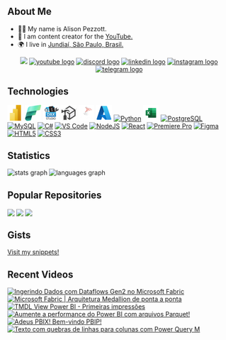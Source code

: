 ## About Me

* 🧙‍♂️ My name is Alison Pezzott.
* 🚀 I am content creator for the [YouTube.](http://youtube.com/@alisonpezzott)
* 🌍 I live in [Jundiaí, São Paulo, Brasil.](https://maps.app.goo.gl/UbAERrK8c1AFQBDS7)


<div align="center">
  <a href="https://www.github.com/alisonpezzott" target="_blank" rel="noreferrer"><img src="https://img.shields.io/github/followers/alisonpezzott?logo=github&style=for-the-badge&color=1b63ca&labelColor=151b23" height="32" /></a>
  <a href="https://youtube.com/@alisonpezzott"        ><img src="https://img.shields.io/static/v1?message=YouTube&logo=youtube&label=&color=FF0000&logoColor=white&labelColor=&style=for-the-badge" height=32 alt="youtube logo" /></a>
  <a href="https://discord.gg/sJTDvWz9sM"         ><img src="https://img.shields.io/static/v1?message=Discord&logo=discord&label=&color=7289DA&logoColor=white&labelColor=&style=for-the-badge" height=32 alt="discord logo" /></a>
  <a href="https://linkedin.com/in/alisonpezzott" ><img src="https://img.shields.io/static/v1?message=LinkedIn&logo=linkedin&label=&color=0077B5&logoColor=white&labelColor=&style=for-the-badge" height=32 alt="linkedin logo" /></a>
  <a href="https://instagram.com/alisonpezzott"   ><img src="https://img.shields.io/static/v1?message=Instagram&logo=instagram&label=&color=E4405F&logoColor=white&labelColor=&style=for-the-badge" height=32 alt="instagram logo" /></a>
  <a href="https://t.me/alisonpezzott"                        ><img src="https://img.shields.io/static/v1?message=Telegram&logo=telegram&label=&color=2CA5E0&logoColor=white&labelColor=&style=for-the-badge" height=32 alt="telegram logo"  /></a>
</div>

## Technologies

<div align="left">
  <a href="https://www.microsoft.com/en-usr/power-platform/products/power-bi" target="_blank" rel="noreferrer"><img src="https://github.com/alisonpezzott/alisonpezzott/blob/main/assets/powerbi.png"  width="36" height="36" alt="Microsoft Power BI" /></a>
  <a href="https://www.microsoft.com/en-us/microsoft-fabric" target="_blank" rel="noreferrer"><img src="https://github.com/alisonpezzott/alisonpezzott/blob/main/assets/fabric.png"  width="36" height="36" alt="Microsoft Fabric" /></a>
  <a href="https://daxstudio.org" target="_blank" rel="noreferrer"><img src="https://github.com/alisonpezzott/alisonpezzott/blob/main/assets/dax-studio.png"  width="36" height="36" alt="Dax Studio" /></a>
  <a href="https://www.sqlbi.com/tools/tabular-editor" target="_blank" rel="noreferrer"><img src="https://github.com/alisonpezzott/alisonpezzott/blob/main/assets/tabular-editor.png"  width="36" height="36" alt="Tabular Editor" /></a>
  <a href="https://www.microsoft.com/en-us/sql-server" target="_blank" rel="noreferrer"><img src="https://github.com/alisonpezzott/alisonpezzott/blob/main/assets/sql-server.png"  width="36" height="36" alt="Microsoft SQL Server" /></a>
  <a href="https://portal.azure.com" target="_blank" rel="noreferrer"><img src="https://github.com/alisonpezzott/alisonpezzott/blob/main/assets/azure.png"  width="36" height="36" alt="Microsoft Azure" /></a>
  <a href="https://www.python.org/" target="_blank" rel="noreferrer"><img src="https://raw.githubusercontent.com/danielcranney/readme-generator/main/public/icons/skills/python-colored.svg" width="36" height="36" alt="Python" /></a>
  <a href="https://microsoft.com/excel" target="_blank" rel="noreferrer"><img src="https://github.com/alisonpezzott/alisonpezzott/blob/main/assets/excel.png"  width="36" height="36" alt="Microsoft Excel" /></a>
  <a href="https://www.postgresql.org/" target="_blank" rel="noreferrer"><img src="https://raw.githubusercontent.com/danielcranney/readme-generator/main/public/icons/skills/postgresql-colored.svg" width="36" height="36" alt="PostgreSQL" /></a>
  <a href="https://www.mysql.com/" target="_blank" rel="noreferrer"><img src="https://raw.githubusercontent.com/danielcranney/readme-generator/main/public/icons/skills/mysql-colored.svg" width="36" height="36" alt="MySQL" /></a>
  <a href="https://docs.microsoft.com/en-us/dotnet/csharp/" target="_blank" rel="noreferrer"><img src="https://raw.githubusercontent.com/danielcranney/readme-generator/main/public/icons/skills/csharp-colored.svg" width="36" height="36" alt="C#" /></a>
  <a href="https://code.visualstudio.com/" target="_blank" rel="noreferrer"><img src="https://raw.githubusercontent.com/danielcranney/readme-generator/main/public/icons/skills/visualstudiocode.svg" width="36" height="36" alt="VS Code" /></a>
  <a href="https://nodejs.org/en/" target="_blank" rel="noreferrer"><img src="https://raw.githubusercontent.com/danielcranney/readme-generator/main/public/icons/skills/nodejs-colored.svg" width="36" height="36" alt="NodeJS" /></a>
  <a href="https://reactjs.org/" target="_blank" rel="noreferrer"><img src="https://raw.githubusercontent.com/danielcranney/readme-generator/main/public/icons/skills/react-colored.svg" width="36" height="36" alt="React" /></a>
  <a href="https://www.adobe.com/uk/products/premiere.html" target="_blank" rel="noreferrer"><img src="https://raw.githubusercontent.com/danielcranney/readme-generator/main/public/icons/skills/premierepro-colored-dark.svg" width="36" height="36" alt="Premiere Pro" /></a>
  <a href="https://www.figma.com/" target="_blank" rel="noreferrer"><img src="https://raw.githubusercontent.com/danielcranney/readme-generator/main/public/icons/skills/figma-colored.svg" width="36" height="36" alt="Figma" /></a>
  <a href="https://developer.mozilla.org/en-US/docs/Glossary/HTML5" target="_blank" rel="noreferrer"><img src="https://raw.githubusercontent.com/danielcranney/readme-generator/main/public/icons/skills/html5-colored.svg" width="36" height="36" alt="HTML5" /></a>
  <a href="https://www.w3.org/TR/CSS/#css" target="_blank" rel="noreferrer"><img src="https://raw.githubusercontent.com/danielcranney/readme-generator/main/public/icons/skills/css3-colored.svg" width="36" height="36" alt="CSS3" /></a>
  
</div>

## Statistics

<div>
  <img align="top" src="https://github-readme-stats.vercel.app/api?username=alisonpezzott&hide_title=false&hide_rank=false&show_icons=true&include_all_commits=true&count_private=true&bg_color=00000000&disable_animations=false&locale=en&hide_border=true&order=1" alt="stats graph"  />
  <img align="top" src="https://github-readme-stats.vercel.app/api/top-langs?username=alisonpezzott&locale=en&hide_title=false&layout=compact&bg_color=00000000&langs_count=10&hide_border=true&order=2&hide=roff"  alt="languages graph"  />
</div>

## Popular Repositories

<div>
  <a href="https://github.com/alisonpezzott/calendar_periods_time_tables_power_bi"><img align="center" src="https://github-readme-stats.vercel.app/api/pin/?username=alisonpezzott&repo=calendar_periods_time_tables_power_bi&bg_color=00000000&hide_border=true&locale=en" /></a>
  <a href="https://github.com/alisonpezzott/documentacao-daxstudio"><img align="center" src="https://github-readme-stats.vercel.app/api/pin/?username=alisonpezzott&repo=documentacao-daxstudio&bg_color=00000000&hide_border=true&locale=en" /></a>
  <a href="https://github.com/alisonpezzott/youtube-20231120-live-como-evoluir-dax"><img align="center" src="https://github-readme-stats.vercel.app/api/pin/?username=alisonpezzott&repo=youtube-20231120-live-como-evoluir-dax&bg_color=00000000&hide_border=true&locale=en" /></a>
</div>

## Gists
[Visit my snippets!](https://gist.github.com/alisonpezzott) 

## Recent Videos

<!-- BEGIN YOUTUBE-CARDS -->
[![Ingerindo Dados com Dataflows Gen2 no Microsoft Fabric](https://ytcards.demolab.com/?id=GBglKCRVyak&title=Ingerindo+Dados+com+Dataflows+Gen2+no+Microsoft+Fabric&lang=en&timestamp=1737678155&background_color=%230d1117&title_color=%23ffffff&stats_color=%23dedede&max_title_lines=1&width=250&border_radius=5 "Ingerindo Dados com Dataflows Gen2 no Microsoft Fabric")](https://www.youtube.com/watch?v=GBglKCRVyak)
[![Microsoft Fabric | Arquitetura Medallion de ponta a ponta](https://ytcards.demolab.com/?id=4t7d41RyCt4&title=Microsoft+Fabric+%7C+Arquitetura+Medallion+de+ponta+a+ponta&lang=en&timestamp=1737367203&background_color=%230d1117&title_color=%23ffffff&stats_color=%23dedede&max_title_lines=1&width=250&border_radius=5 "Microsoft Fabric | Arquitetura Medallion de ponta a ponta")](https://www.youtube.com/watch?v=4t7d41RyCt4)
[![TMDL View Power BI - Primeiras impressões](https://ytcards.demolab.com/?id=RO35mRk02bI&title=TMDL+View+Power+BI+-+Primeiras+impress%C3%B5es&lang=en&timestamp=1737020331&background_color=%230d1117&title_color=%23ffffff&stats_color=%23dedede&max_title_lines=1&width=250&border_radius=5 "TMDL View Power BI - Primeiras impressões")](https://www.youtube.com/watch?v=RO35mRk02bI)
[![Aumente a performance do Power BI com arquivos Parquet!](https://ytcards.demolab.com/?id=NnvTRmS1Noo&title=Aumente+a+performance+do+Power+BI+com+arquivos+Parquet%21&lang=en&timestamp=1736649241&background_color=%230d1117&title_color=%23ffffff&stats_color=%23dedede&max_title_lines=1&width=250&border_radius=5 "Aumente a performance do Power BI com arquivos Parquet!")](https://www.youtube.com/watch?v=NnvTRmS1Noo)
[![Adeus PBIX! Bem-vindo PBIP!](https://ytcards.demolab.com/?id=Yog22N2Lq14&title=Adeus+PBIX%21+Bem-vindo+PBIP%21&lang=en&timestamp=1736254849&background_color=%230d1117&title_color=%23ffffff&stats_color=%23dedede&max_title_lines=1&width=250&border_radius=5 "Adeus PBIX! Bem-vindo PBIP!")](https://www.youtube.com/watch?v=Yog22N2Lq14)
[![Texto com quebras de linhas para colunas com Power Query M](https://ytcards.demolab.com/?id=TfQdL3appy4&title=Texto+com+quebras+de+linhas+para+colunas+com+Power+Query+M&lang=en&timestamp=1733883841&background_color=%230d1117&title_color=%23ffffff&stats_color=%23dedede&max_title_lines=1&width=250&border_radius=5 "Texto com quebras de linhas para colunas com Power Query M")](https://www.youtube.com/watch?v=TfQdL3appy4)
<!-- END YOUTUBE-CARDS -->






